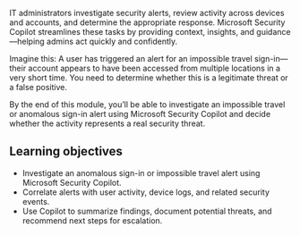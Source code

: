 IT administrators investigate security alerts, review activity across devices and accounts, and determine the appropriate response. Microsoft Security Copilot streamlines these tasks by providing context, insights, and guidance—helping admins act quickly and confidently.

Imagine this: A user has triggered an alert for an impossible travel sign-in—their account appears to have been accessed from multiple locations in a very short time. You need to determine whether this is a legitimate threat or a false positive.

By the end of this module, you’ll be able to investigate an impossible travel or anomalous sign-in alert using Microsoft Security Copilot and decide whether the activity represents a real security threat.

## Learning objectives

- Investigate an anomalous sign-in or impossible travel alert using Microsoft Security Copilot.
- Correlate alerts with user activity, device logs, and related security events.
- Use Copilot to summarize findings, document potential threats, and recommend next steps for escalation.
